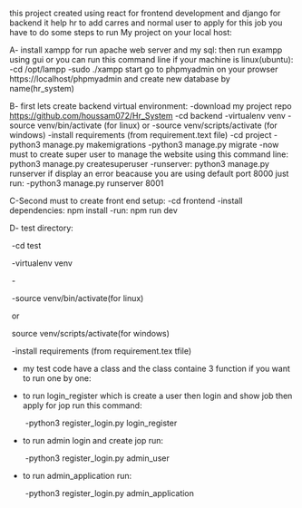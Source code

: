 this project created using react for frontend development and django for backend
it help hr to add carres and normal user to apply for this job
you have to do some steps to run My project on your local host:

A- install xampp for run apache web server and my sql:
    then run exampp using gui or you can run this command line if your machine is linux(ubuntu):
    -cd /opt/lampp
    -sudo ./xampp start
    go to phpmyadmin on your prowser https://localhost/phpmyadmin
    and create new database by name(hr_system)

B- first lets create backend virtual environment:
    -download my project repo
        https://github.com/houssam072/Hr_System
    -cd backend
    -virtualenv venv
    -source venv/bin/activate (for linux)
    or
    -source venv/scripts/activate (for windows)
    -install requirements (from requirement.text file)
    -cd project
    -python3 manage.py makemigrations
    -python3 manage.py migrate
    -now must to create super user to manage the website using this command line:
        python3 manage.py createsuperuser
    -runserver:
        python3 manage.py runserver
        if display an error beacause you are using default port 8000
        just run:
        -python3 manage.py runserver 8001   

C-Second must to create front end setup:
    -cd frontend
    -install dependencies:
        npm install
    -run:
        npm run dev



D- test directory:

​	-cd test

​	-virtualenv venv

​	-

​	-source venv/bin/activate(for linux)

​		or

​	source venv/scripts/activate(for windows)

​    -install requirements (from requirement.tex tfile)

- my test code have a class and the class containe 3 function if you want to run one by one:

- to run login_register which is create a user then login and show job then apply for jop run this command:

  ​	-python3 register_login.py  login_register

  

- to run admin login and create jop run:

  ​	-python3 register_login.py  admin_user

  

- to run admin_application run:

  ​	-python3 register_login.py  admin_application



​	

​	